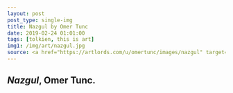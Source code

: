 ```yaml
---
layout: post
post_type: single-img
title: Nazgul by Omer Tunc
date: 2019-02-24 01:01:00
tags: [tolkien, this is art]
img1: /img/art/nazgul.jpg
source: <a href="https://artlords.com/u/omertunc/images/nazgul" target="_blank" rel="nofollow">ArtLords</a>
---
```

## *Nazgul*, Omer Tunc.
